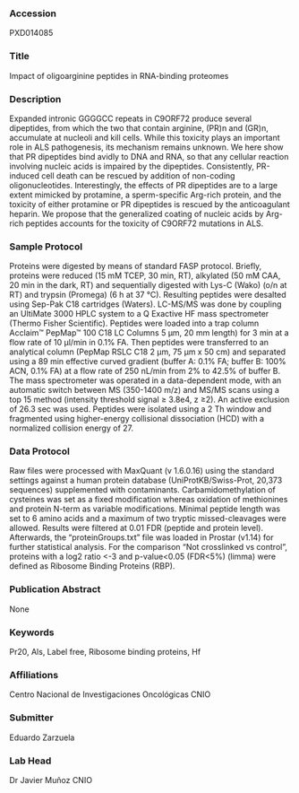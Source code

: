 ### Accession
PXD014085

### Title
Impact of oligoarginine peptides in RNA-binding proteomes

### Description
Expanded intronic GGGGCC repeats in C9ORF72 produce several dipeptides, from which the two that contain arginine, (PR)n and (GR)n, accumulate at nucleoli and kill cells. While this toxicity plays an important role in ALS pathogenesis, its mechanism remains unknown. We here show that PR dipeptides bind avidly to DNA and RNA, so that any cellular reaction involving nucleic acids is impaired by the dipeptides. Consistently, PR-induced cell death can be rescued by addition of non-coding oligonucleotides. Interestingly, the effects of PR dipeptides are to a large extent mimicked by protamine, a sperm-specific Arg-rich protein, and the toxicity of either protamine or PR dipeptides is rescued by the anticoagulant heparin. We propose that the generalized coating of nucleic acids by Arg-rich peptides accounts for the toxicity of C9ORF72 mutations in ALS.

### Sample Protocol
Proteins were digested by means of standard FASP protocol. Briefly, proteins were reduced (15 mM TCEP, 30 min, RT), alkylated (50 mM CAA, 20 min in the dark, RT) and sequentially digested with Lys-C (Wako) (o/n at RT) and trypsin (Promega) (6 h at 37 °C). Resulting peptides were desalted using Sep-Pak C18 cartridges (Waters). LC-MS/MS was done by coupling an UltiMate 3000 HPLC system to a Q Exactive HF mass spectrometer (Thermo Fisher Scientific). Peptides were loaded into a trap column Acclaim™ PepMap™ 100 C18 LC Columns 5 µm, 20 mm length) for 3 min at a flow rate of 10 µl/min in 0.1% FA. Then peptides were transferred to an analytical column (PepMap RSLC C18 2 µm, 75 µm x 50 cm) and separated using a 89 min effective curved gradient (buffer A: 0.1% FA; buffer B: 100% ACN, 0.1% FA) at a flow rate of 250 nL/min from 2% to 42.5% of buffer B. The mass spectrometer was operated in a data-dependent mode, with an automatic switch between MS (350-1400 m/z) and MS/MS scans using a top 15 method (intensity threshold signal ≥ 3.8e4, z ≥2). An active exclusion of 26.3 sec was used. Peptides were isolated using a 2 Th window and fragmented using higher-energy collisional dissociation (HCD) with a normalized collision energy of 27.

### Data Protocol
Raw files were processed with MaxQuant (v 1.6.0.16) using the standard settings against a human protein database (UniProtKB/Swiss-Prot, 20,373 sequences) supplemented with contaminants. Carbamidomethylation of cysteines was set as a fixed modification whereas oxidation of methionines and protein N-term as variable modifications. Minimal peptide length was set to 6 amino acids and a maximum of two tryptic missed-cleavages were allowed. Results were filtered at 0.01 FDR (peptide and protein level). Afterwards, the “proteinGroups.txt” file was loaded in Prostar (v1.14) for further statistical analysis. For the comparison “Not crosslinked vs control”, proteins with a log2 ratio <-3 and p-value<0.05 (FDR<5%) (limma) were defined as Ribosome Binding Proteins (RBP).

### Publication Abstract
None

### Keywords
Pr20, Als, Label free, Ribosome binding proteins, Hf

### Affiliations
Centro Nacional de Investigaciones Oncológicas
CNIO

### Submitter
Eduardo Zarzuela

### Lab Head
Dr Javier Muñoz
CNIO


